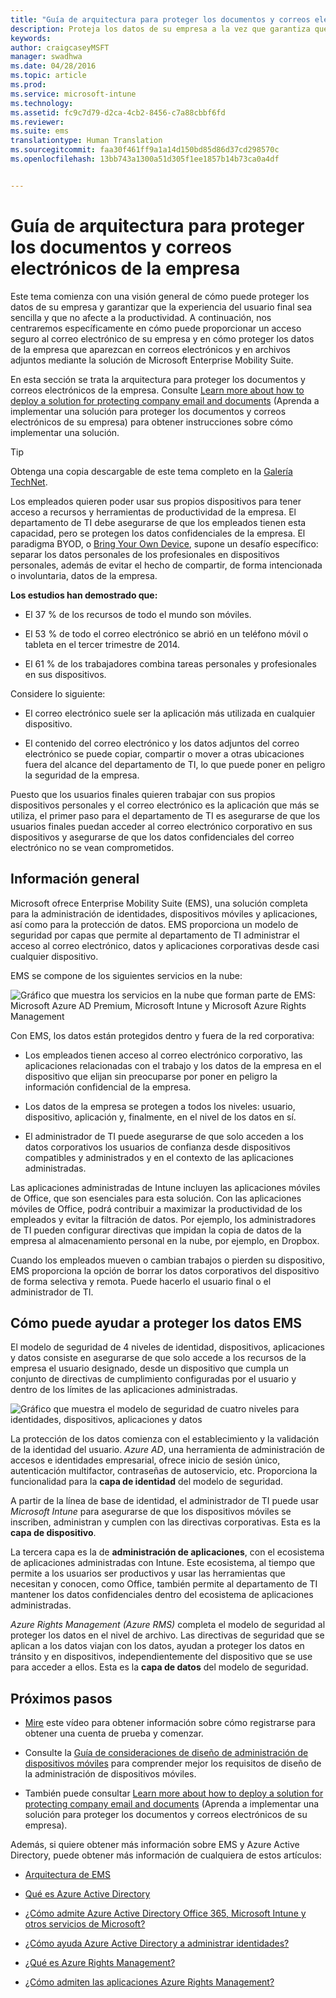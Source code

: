 ```yaml
---
title: "Guía de arquitectura para proteger los documentos y correos electrónicos de la empresa"
description: Proteja los datos de su empresa a la vez que garantiza que la experiencia del usuario final sea sencilla y que no afecte a la productividad.
keywords: 
author: craigcaseyMSFT
manager: swadhwa
ms.date: 04/28/2016
ms.topic: article
ms.prod: 
ms.service: microsoft-intune
ms.technology: 
ms.assetid: fc9c7d79-d2ca-4cb2-8456-c7a88cbbf6fd
ms.reviewer: 
ms.suite: ems
translationtype: Human Translation
ms.sourcegitcommit: faa30f461ff9a1a14d150bd85d86d37cd298570c
ms.openlocfilehash: 13bb743a1300a51d305f1ee1857b14b73ca0a4df


---
```


# Guía de arquitectura para proteger los documentos y correos electrónicos de la empresa
Este tema comienza con una visión general de cómo puede proteger los datos de su empresa y garantizar que la experiencia del usuario final sea sencilla y que no afecte a la productividad. A continuación, nos centraremos específicamente en cómo puede proporcionar un acceso seguro al correo electrónico de su empresa y en cómo proteger los datos de la empresa que aparezcan en correos electrónicos y en archivos adjuntos mediante la solución de Microsoft Enterprise Mobility Suite.

En esta sección se trata la arquitectura para proteger los documentos y correos electrónicos de la empresa. Consulte [Learn more about how to deploy a solution for protecting company email and documents](learn-how-to-deploy-a-solution-for-protecting-company-email-and-documents.md) (Aprenda a implementar una solución para proteger los documentos y correos electrónicos de su empresa) para obtener instrucciones sobre cómo implementar una solución.

> [!TIP]
> Obtenga una copia descargable de este tema completo en la [Galería TechNet](https://gallery.technet.microsoft.com/Managing-Access-and-Help-b7a05d0d/file/140056/1/Managing%20Access%20and%20Help%20Protect%20Corporate%20Email%20Data%20on%20Mobile%20Devices.pdf).

Los empleados quieren poder usar sus propios dispositivos para tener acceso a recursos y herramientas de productividad de la empresa. El departamento de TI debe asegurarse de que los empleados tienen esta capacidad, pero se protegen los datos confidenciales de la empresa. El paradigma BYOD, o [Bring Your Own Device](byod-design-considerations-guide.md), supone un desafío específico: separar los datos personales de los profesionales en dispositivos personales, además de evitar el hecho de compartir, de forma intencionada o involuntaria, datos de la empresa.

**Los estudios han demostrado que:**

-   El 37 % de los recursos de todo el mundo son móviles.

-   El 53 % de todo el correo electrónico se abrió en un teléfono móvil o tableta en el tercer trimestre de 2014.

-   El 61 % de los trabajadores combina tareas personales y profesionales en sus dispositivos.

Considere lo siguiente:

-   El correo electrónico suele ser la aplicación más utilizada en cualquier dispositivo.

-   El contenido del correo electrónico y los datos adjuntos del correo electrónico se puede copiar, compartir o mover a otras ubicaciones fuera del alcance del departamento de TI, lo que puede poner en peligro la seguridad de la empresa.

Puesto que los usuarios finales quieren trabajar con sus propios dispositivos personales y el correo electrónico es la aplicación que más se utiliza, el primer paso para el departamento de TI es asegurarse de que los usuarios finales puedan acceder al correo electrónico corporativo en sus dispositivos y asegurarse de que los datos confidenciales del correo electrónico no se vean comprometidos.

## Información general
Microsoft ofrece Enterprise Mobility Suite (EMS), una solución completa para la administración de identidades, dispositivos móviles y aplicaciones, así como para la protección de datos. EMS proporciona un modelo de seguridad por capas que permite al departamento de TI administrar el acceso al correo electrónico, datos y aplicaciones corporativas desde casi cualquier dispositivo.

EMS se compone de los siguientes servicios en la nube:

![Gráfico que muestra los servicios en la nube que forman parte de EMS: Microsoft Azure AD Premium, Microsoft Intune y Microsoft Azure Rights Management](./media/ProtectEmail/Enterprise-Mobility-Suite.png)

Con EMS, los datos están protegidos dentro y fuera de la red corporativa:

-   Los empleados tienen acceso al correo electrónico corporativo, las aplicaciones relacionadas con el trabajo y los datos de la empresa en el dispositivo que elijan sin preocuparse por poner en peligro la información confidencial de la empresa.

-   Los datos de la empresa se protegen a todos los niveles: usuario, dispositivo, aplicación y, finalmente, en el nivel de los datos en sí.

-   El administrador de TI puede asegurarse de que solo acceden a los datos corporativos los usuarios de confianza desde dispositivos compatibles y administrados y en el contexto de las aplicaciones administradas.

Las aplicaciones administradas de Intune incluyen las aplicaciones móviles de Office, que son esenciales para esta solución. Con las aplicaciones móviles de Office, podrá contribuir a maximizar la productividad de los empleados y evitar la filtración de datos. Por ejemplo, los administradores de TI pueden configurar directivas que impidan la copia de datos de la empresa al almacenamiento personal en la nube, por ejemplo, en Dropbox.

Cuando los empleados mueven o cambian trabajos o pierden su dispositivo, EMS proporciona la opción de borrar los datos corporativos del dispositivo de forma selectiva y remota. Puede hacerlo el usuario final o el administrador de TI.

## Cómo puede ayudar a proteger los datos EMS
El modelo de seguridad de 4 niveles de identidad, dispositivos, aplicaciones y datos consiste en asegurarse de que solo accede a los recursos de la empresa el usuario designado, desde un dispositivo que cumpla un conjunto de directivas de cumplimiento configuradas por el usuario y dentro de los límites de las aplicaciones administradas.

![Gráfico que muestra el modelo de seguridad de cuatro niveles para identidades, dispositivos, aplicaciones y datos](./media/ProtectEmail/Protecting_your_data.png)

La protección de los datos comienza con el establecimiento y la validación de la identidad del usuario. *Azure AD*, una herramienta de administración de accesos e identidades empresarial, ofrece inicio de sesión único, autenticación multifactor, contraseñas de autoservicio, etc. Proporciona la funcionalidad para la **capa de identidad** del modelo de seguridad.

A partir de la línea de base de identidad, el administrador de TI puede usar *Microsoft Intune* para asegurarse de que los dispositivos móviles se inscriben, administran y cumplen con las directivas corporativas. Esta es la **capa de dispositivo**.

La tercera capa es la de **administración de aplicaciones**, con el ecosistema de aplicaciones administradas con Intune. Este ecosistema, al tiempo que permite a los usuarios ser productivos y usar las herramientas que necesitan y conocen, como Office, también permite al departamento de TI mantener los datos confidenciales dentro del ecosistema de aplicaciones administradas.

*Azure Rights Management (Azure RMS)* completa el modelo de seguridad al proteger los datos en el nivel de archivo. Las directivas de seguridad que se aplican a los datos viajan con los datos, ayudan a proteger los datos en tránsito y en dispositivos, independientemente del dispositivo que se use para acceder a ellos. Esta es la **capa de datos** del modelo de seguridad.

## Próximos pasos
- [Mire](https://www.youtube.com/watch?v=ltcZvm4VOFU) este vídeo para obtener información sobre cómo registrarse para obtener una cuenta de prueba y comenzar.

- Consulte la [Guía de consideraciones de diseño de administración de dispositivos móviles](mdm-design-considerations-guide.md) para comprender mejor los requisitos de diseño de la administración de dispositivos móviles.

- También puede consultar [Learn more about how to deploy a solution for protecting company email and documents](learn-how-to-deploy-a-solution-for-protecting-company-email-and-documents.md) (Aprenda a implementar una solución para proteger los documentos y correos electrónicos de su empresa).

Además, si quiere obtener más información sobre EMS y Azure Active Directory, puede obtener más información de cualquiera de estos artículos:
- [Arquitectura de EMS](https://azure.microsoft.com/documentation/infographics/enterprise-mobility/)

- [Qué es Azure Active Directory](/active-directory/active-directory-whatis)

- [¿Cómo admite Azure Active Directory Office 365, Microsoft Intune y otros servicios de Microsoft?](/active-directory/active-directory-administer#what-is-an-azure-ad-tenant)

- [¿Cómo ayuda Azure Active Directory a administrar identidades?](/active-directory/active-directory-administer)

- [¿Qué es Azure Rights Management?](/rights-management/understand-explore/what-is-azure-rms)

- [¿Cómo admiten las aplicaciones Azure Rights Management?](/rights-management/understand-explore/applications-support)



<!--HONumber=Sep16_HO1-->


